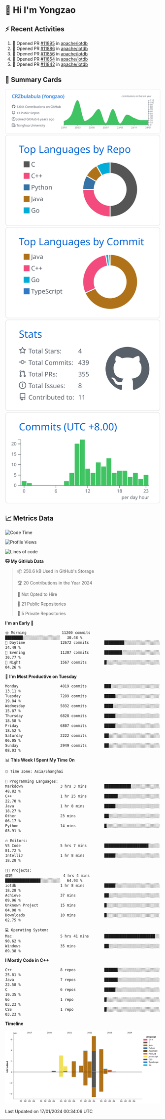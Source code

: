 # 👋 Hi I'm Yongzao

## ⚡ Recent Activities
<!--START_SECTION:activity-->
1. 💪 Opened PR [#11895](https://github.com/apache/iotdb/pull/11895) in [apache/iotdb](https://github.com/apache/iotdb)
2. 💪 Opened PR [#11886](https://github.com/apache/iotdb/pull/11886) in [apache/iotdb](https://github.com/apache/iotdb)
3. 💪 Opened PR [#11856](https://github.com/apache/iotdb/pull/11856) in [apache/iotdb](https://github.com/apache/iotdb)
4. 💪 Opened PR [#11854](https://github.com/apache/iotdb/pull/11854) in [apache/iotdb](https://github.com/apache/iotdb)
5. 💪 Opened PR [#11842](https://github.com/apache/iotdb/pull/11842) in [apache/iotdb](https://github.com/apache/iotdb)
<!--END_SECTION:activity-->

## 🎑 Summary Cards

[![](https://raw.githubusercontent.com/CRZbulabula/CRZbulabula/main/profile-summary-card-output/github/0-profile-details.svg)](https://github.com/vn7n24fzkq/github-profile-summary-cards)
[![](https://raw.githubusercontent.com/CRZbulabula/CRZbulabula/main/profile-summary-card-output/github/1-repos-per-language.svg)](https://github.com/vn7n24fzkq/github-profile-summary-cards) [![](https://raw.githubusercontent.com/CRZbulabula/CRZbulabula/main/profile-summary-card-output/github/2-most-commit-language.svg)](https://github.com/vn7n24fzkq/github-profile-summary-cards)
[![](https://raw.githubusercontent.com/CRZbulabula/CRZbulabula/main/profile-summary-card-output/github/3-stats.svg)](https://github.com/vn7n24fzkq/github-profile-summary-cards) [![](https://raw.githubusercontent.com/CRZbulabula/CRZbulabula/main/profile-summary-card-output/github/4-productive-time.svg)](https://github.com/vn7n24fzkq/github-profile-summary-cards)

## 📈 Metrics Data

<!--START_SECTION:waka-->
![Code Time](http://img.shields.io/badge/Code%20Time-542%20hrs%2023%20mins-blue)

![Profile Views](http://img.shields.io/badge/Profile%20Views-0-blue)

![Lines of code](https://img.shields.io/badge/From%20Hello%20World%20I%27ve%20Written-24.9%20million%20lines%20of%20code-blue)

**🐱 My GitHub Data** 

> 📦 250.6 kB Used in GitHub's Storage 
 > 
> 🏆 20 Contributions in the Year 2024
 > 
> 🚫 Not Opted to Hire
 > 
> 📜 21 Public Repositories 
 > 
> 🔑 5 Private Repositories 
 > 
**I'm an Early 🐤** 

```text
🌞 Morning                11200 commits       ████████░░░░░░░░░░░░░░░░░   30.48 % 
🌆 Daytime                12672 commits       █████████░░░░░░░░░░░░░░░░   34.49 % 
🌃 Evening                11307 commits       ████████░░░░░░░░░░░░░░░░░   30.77 % 
🌙 Night                  1567 commits        █░░░░░░░░░░░░░░░░░░░░░░░░   04.26 % 
```
📅 **I'm Most Productive on Tuesday** 

```text
Monday                   4819 commits        ███░░░░░░░░░░░░░░░░░░░░░░   13.11 % 
Tuesday                  7289 commits        █████░░░░░░░░░░░░░░░░░░░░   19.84 % 
Wednesday                5832 commits        ████░░░░░░░░░░░░░░░░░░░░░   15.87 % 
Thursday                 6828 commits        █████░░░░░░░░░░░░░░░░░░░░   18.58 % 
Friday                   6807 commits        █████░░░░░░░░░░░░░░░░░░░░   18.52 % 
Saturday                 2222 commits        ██░░░░░░░░░░░░░░░░░░░░░░░   06.05 % 
Sunday                   2949 commits        ██░░░░░░░░░░░░░░░░░░░░░░░   08.03 % 
```


📊 **This Week I Spent My Time On** 

```text
🕑︎ Time Zone: Asia/Shanghai

💬 Programming Languages: 
Markdown                 3 hrs 3 mins        ████████████░░░░░░░░░░░░░   48.82 % 
C++                      1 hr 25 mins        ██████░░░░░░░░░░░░░░░░░░░   22.70 % 
Java                     1 hr 8 mins         █████░░░░░░░░░░░░░░░░░░░░   18.27 % 
Other                    23 mins             ██░░░░░░░░░░░░░░░░░░░░░░░   06.17 % 
Python                   14 mins             █░░░░░░░░░░░░░░░░░░░░░░░░   03.91 % 

🔥 Editors: 
VS Code                  5 hrs 7 mins        ████████████████████░░░░░   81.72 % 
IntelliJ                 1 hr 8 mins         █████░░░░░░░░░░░░░░░░░░░░   18.28 % 

🐱‍💻 Projects: 
改题                       4 hrs 4 mins        ████████████████░░░░░░░░░   64.93 % 
iotdb                    1 hr 8 mins         █████░░░░░░░░░░░░░░░░░░░░   18.28 % 
Achieve                  37 mins             ██░░░░░░░░░░░░░░░░░░░░░░░   09.96 % 
Unknown Project          15 mins             █░░░░░░░░░░░░░░░░░░░░░░░░   04.08 % 
Downloads                10 mins             █░░░░░░░░░░░░░░░░░░░░░░░░   02.75 % 

💻 Operating System: 
Mac                      5 hrs 41 mins       ███████████████████████░░   90.62 % 
Windows                  35 mins             ██░░░░░░░░░░░░░░░░░░░░░░░   09.38 % 
```

**I Mostly Code in C++** 

```text
C++                      8 repos             ██████░░░░░░░░░░░░░░░░░░░   25.81 % 
Java                     7 repos             ██████░░░░░░░░░░░░░░░░░░░   22.58 % 
C                        6 repos             █████░░░░░░░░░░░░░░░░░░░░   19.35 % 
Go                       1 repo              █░░░░░░░░░░░░░░░░░░░░░░░░   03.23 % 
CSS                      1 repo              █░░░░░░░░░░░░░░░░░░░░░░░░   03.23 % 
```



**Timeline**

![Lines of Code chart](https://raw.githubusercontent.com/CRZbulabula/CRZbulabula/main/assets/bar_graph.png)


 Last Updated on 17/01/2024 00:34:06 UTC
<!--END_SECTION:waka-->


